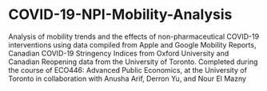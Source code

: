 # COVID-19-NPI-Mobility-Analysis
Analysis of mobility trends and the effects of non-pharmaceutical COVID-19 interventions using data compiled from Apple and Google Mobility Reports, Canadian COVID-19 Stringency Indices from Oxford University and Canadian Reopening data from the University of Toronto. Completed during the course of ECO446: Advanced Public Economics, at the University of Toronto in collaboration with Anusha Arif, Derron Yu, and Nour El Mazny
